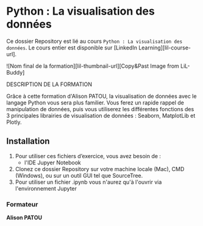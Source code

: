 # Python : La visualisation des données

Ce dossier Repository est lié au cours `Python : La visualisation des données`. Le cours entier est disponible sur [LinkedIn Learning][lil-course-url].

![Nom final de la formation][lil-thumbnail-url][Copy&Past Image from LiL-Buddy] 

DESCRIPTION DE LA FORMATION

Grâce à cette formation d'Alison PATOU, la visualisation de données avec le langage Python vous sera plus familier. Vous ferez un rapide rappel de manipulation de données, puis vous utiliserez les différentes fonctions des 3 principales librairies de visualisation de données : Seaborn, MatplotLib et Plotly.


## Installation

1. Pour utiliser ces fichiers d’exercice, vous avez besoin de : 
   - l'IDE Jupyer Notebook
2. Clonez ce dossier Repository sur votre machine locale (Mac), CMD (Windows), ou sur un outil GUI tel que SourceTree. 
3. Pour utiliser un fichier .ipynb vous n'aurez qu'à l'ouvrir via l'environnement Jupyter


### Formateur

**Alison PATOU** 
